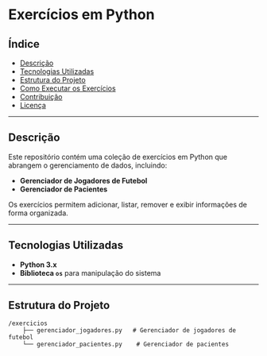 # Exercícios em Python

## Índice

- [Descrição](#descrição)
- [Tecnologias Utilizadas](#tecnologias-utilizadas)
- [Estrutura do Projeto](#estrutura-do-projeto)
- [Como Executar os Exercícios](#como-executar-os-exercícios)
- [Contribuição](#contribuição)
- [Licença](#licença)

---

## Descrição

Este repositório contém uma coleção de exercícios em Python que abrangem o gerenciamento de dados, incluindo:

- **Gerenciador de Jogadores de Futebol**
- **Gerenciador de Pacientes**

Os exercícios permitem adicionar, listar, remover e exibir informações de forma organizada.

---

## Tecnologias Utilizadas

- **Python 3.x**
- **Biblioteca `os`** para manipulação do sistema

---

## Estrutura do Projeto

```plaintext
/exercicios
    ├── gerenciador_jogadores.py   # Gerenciador de jogadores de futebol
    └── gerenciador_pacientes.py    # Gerenciador de pacientes
